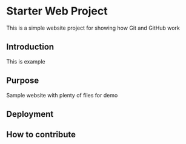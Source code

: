 # Starter Web Project

This is a simple website project for showing how Git and GitHub work

## Introduction

This is example

## Purpose

Sample website with plenty of files for demo

## Deployment

## How to contribute